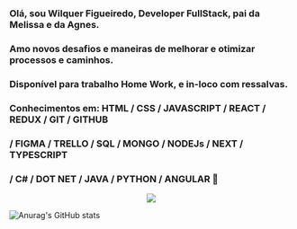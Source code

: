 ### Olá, sou Wilquer Figueiredo, Developer FullStack, pai da Melissa e da Agnes.
### Amo novos desafios e maneiras de melhorar e otimizar processos e caminhos.
### Disponível para trabalho Home Work, e in-loco com ressalvas.
### Conhecimentos em: HTML / CSS / JAVASCRIPT / REACT / REDUX / GIT / GITHUB 
### / FIGMA / TRELLO / SQL / MONGO / NODEJs / NEXT / TYPESCRIPT
### / C# / DOT NET / JAVA / PYTHON / ANGULAR 👋
<p align="center"> <img alingn="center" src="https://profile-counter.glitch.me/Wilquer82/count.svg" /></p>

![Anurag's GitHub stats](https://github-readme-stats.vercel.app/api?username=Wilquer82&show_icons=true&theme=dark)
